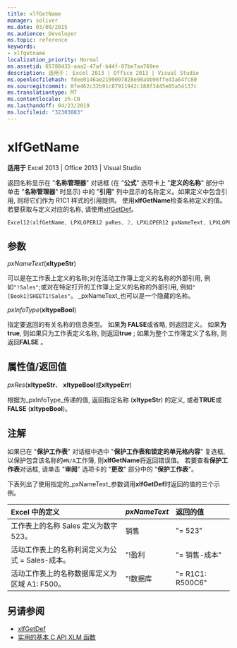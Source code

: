 ```yaml
---
title: xlfGetName
manager: soliver
ms.date: 03/09/2015
ms.audience: Developer
ms.topic: reference
keywords:
- xlfgetname
localization_priority: Normal
ms.assetid: 65780435-aaa2-47af-b44f-07be7aa769ee
description: 适用于： Excel 2013 | Office 2013 | Visual Studio
ms.openlocfilehash: fdee0146ae2199097828e98abb96ffe43a64fc80
ms.sourcegitcommit: 8fe462c32b91c87911942c188f3445e85a54137c
ms.translationtype: MT
ms.contentlocale: zh-CN
ms.lasthandoff: 04/23/2019
ms.locfileid: "32303883"
---
```

# <a name="xlfgetname"></a>xlfGetName

**适用于** Excel 2013 | Office 2013 | Visual Studio 
  
返回名称显示在 "**名称管理器**" 对话框 (在 "**公式**" 选项卡上 "**定义的名称**" 部分中单击 "**名称管理器**" 时显示) 中的 "**引用**" 列中显示的名称定义。如果定义中包含引用, 则将它们作为 R1C1 样式的引用提供。 使用**xlfGetName**检查名称定义的值。 若要获取与定义对应的名称, 请使用[xlfGetDef](xlfgetdef.md)。
  
```cpp
Excel12(xlfGetName, LPXLOPER12 pxRes, 2, LPXLOPER12 pxNameText, LPXLOPER12 pxInfoType);
```

## <a name="parameters"></a>参数

_pxNameText_(**xltypeStr**)
  
可以是在工作表上定义的名称;对在活动工作簿上定义的名称的外部引用, 例如`"!Sales"`;或对在特定打开的工作簿上定义的名称的外部引用, 例如`"[Book1]SHEET1!Sales"`。  _pxNameText_也可以是一个隐藏的名称。 
  
_pxInfoType_(**xltypeBool**)
  
指定要返回的有关名称的信息类型。 如果**为 FALSE**或省略, 则返回定义。 如果**为 true**, 则如果只为工作表定义名称, 则返回**true** ; 如果为整个工作簿定义了名称, 则返回**FALSE** 。 
  
## <a name="property-valuereturn-value"></a>属性值/返回值

_pxRes_(**xltypeStr**、 **xltypeBool**或**xltypeErr**)
  
根据为_pxInfoType_传递的值, 返回指定名称 (**xltypeStr**) 的定义, 或者**TRUE**或**FALSE** (**xltypeBool**)。
  
## <a name="remarks"></a>注解

如果已在 "**保护工作表**" 对话框中选中 "**保护工作表和锁定的单元格内容**" 复选框, 以保护包含该名称的`#N/A`工作簿, 则**xlfGetName**将返回错误值。 若要查看**保护工作表**对话框, 请单击 "**审阅**" 选项卡的 "**更改**" 部分中的 "**保护工作表**"。 
  
下表列出了使用指定的_pxNameText_参数调用**xlfGetDef**时返回的值的三个示例。 
  
|**Excel 中的定义**|**_pxNameText_**|**返回的值**|
|:-----|:-----|:-----|
|工作表上的名称 Sales 定义为数字523。  <br/> |销售  <br/> |"= 523"  <br/> |
|活动工作表上的名称利润定义为公式 = Sales-成本。  <br/> |"!盈利  <br/> |"= 销售-成本"  <br/> |
|活动工作表上的名称数据库定义为区域 A1: F500。  <br/> |"!数据库  <br/> |"= R1C1: R500C6"  <br/> |
   
## <a name="see-also"></a>另请参阅

- [xlfGetDef](xlfgetdef.md)
- [实用的基本 C API XLM 函数](essential-and-useful-c-api-xlm-functions.md)

